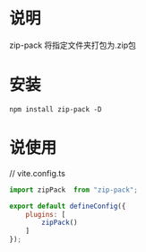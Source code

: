 # 说明
zip-pack 将指定文件夹打包为.zip包

# 安装
`npm install zip-pack -D`

# 说使用
// vite.config.ts

```javascript
import zipPack  from "zip-pack";

export default defineConfig({
    plugins: [
        zipPack()
    ]
});
```